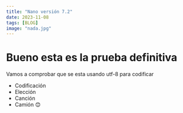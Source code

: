 ```yaml
---
title: "Nano versión 7.2"
date: 2023-11-08
tags: [BLOG]
image: "nada.jpg"
---
```

# Bueno esta es la prueba definitiva
Vamos a comprobar que se esta usando utf-8 para codificar 
- Codificación
- Elección
- Canción
- Camión 😊
